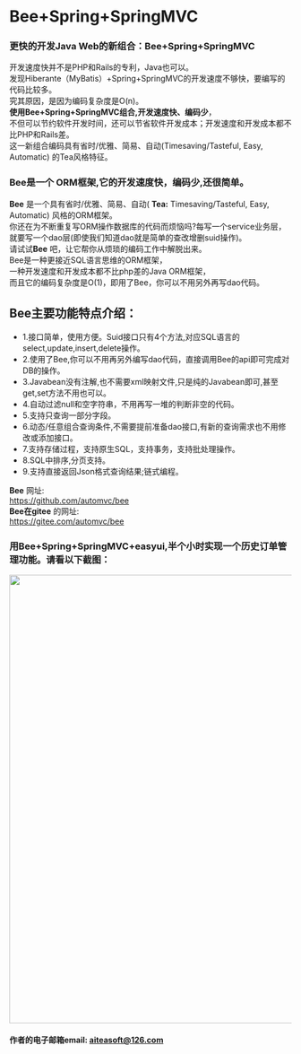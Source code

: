 
Bee+Spring+SpringMVC
=========

### 更快的开发Java Web的新组合：Bee+Spring+SpringMVC  
开发速度快并不是PHP和Rails的专利，Java也可以。    
发现Hiberante（MyBatis）+Spring+SpringMVC的开发速度不够快，要编写的代码比较多。    
究其原因，是因为编码复杂度是O(n)。    
**使用Bee+Spring+SpringMVC组合,开发速度快、编码少**，    
不但可以节约软件开发时间，还可以节省软件开发成本；开发速度和开发成本都不比PHP和Rails差。    
这一新组合编码具有省时/优雅、简易、自动(Timesaving/Tasteful, Easy, Automatic) 的Tea风格特征。    


### Bee是一个 ORM框架,它的开发速度快，编码少,还很简单。    
**Bee** 是一个具有省时/优雅、简易、自动( **Tea:** Timesaving/Tasteful, Easy, Automatic) 风格的ORM框架。  
你还在为不断重复写ORM操作数据库的代码而烦恼吗?每写一个service业务层，就要写一个dao层(即使我们知道dao就是简单的查改增删suid操作)。  
请试试**Bee** 吧，让它帮你从烦琐的编码工作中解脱出来。  
Bee是一种更接近SQL语言思维的ORM框架，  
一种开发速度和开发成本都不比php差的Java ORM框架，  
而且它的编码复杂度是O(1)，即用了Bee，你可以不用另外再写dao代码。  

## Bee主要功能特点介绍：  
* 1.接口简单，使用方便。Suid接口只有4个方法,对应SQL语言的select,update,insert,delete操作。  
* 2.使用了Bee,你可以不用再另外编写dao代码，直接调用Bee的api即可完成对DB的操作。  
* 3.Javabean没有注解,也不需要xml映射文件,只是纯的Javabean即可,甚至get,set方法不用也可以。  
* 4.自动过滤null和空字符串，不用再写一堆的判断非空的代码。  
* 5.支持只查询一部分字段。  
* 6.动态/任意组合查询条件,不需要提前准备dao接口,有新的查询需求也不用修改或添加接口。  
* 7.支持存储过程，支持原生SQL，支持事务，支持批处理操作。  
* 8.SQL中排序,分页支持。  
* 9.支持直接返回Json格式查询结果;链式编程。  


**Bee** 网址:  
https://github.com/automvc/bee  
**Bee在gitee** 的网址:  
https://gitee.com/automvc/bee


### 用Bee+Spring+SpringMVC+easyui,半个小时实现一个历史订单管理功能。请看以下截图：
<img src="https://github.com/ZDfordream/Flutter-TianYue/blob/master/screenshot/screenshot1.png" width="800">


#### 作者的电子邮箱email:    aiteasoft@126.com  
